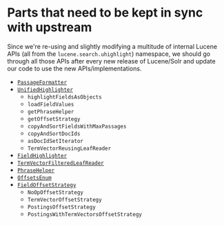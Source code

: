 # Parts that need to be kept in sync with upstream

Since we're re-using and slightly modifying a multitude of internal Lucene APIs (all from the `lucene.search.uhighlight`)
namespace, we should go through all those APIs after every new release of Lucene/Solr and update our code to use the 
new APIs/implementations.

- [`PassageFormatter`](https://github.com/apache/lucene-solr/commits/master/lucene/highlighter/src/java/org/apache/lucene/search/uhighlight/PassageFormatter.java)
- [`UnifiedHighlighter`](https://github.com/apache/lucene-solr/commits/master/lucene/highlighter/src/java/org/apache/lucene/search/uhighlight/UnifiedHighlighter.java)
  * `highlightFieldsAsObjects`
  * `loadFieldValues`
  * `getPhraseHelper`
  * `getOffsetStrategy`
  * `copyAndSortFieldsWithMaxPassages`
  * `copyAndSortDocIds`
  * `asDocIdSetIterator`
  * `TermVectorReusingLeafReader`
- [`FieldHighlighter`](https://github.com/apache/lucene-solr/commits/master/lucene/highlighter/src/java/org/apache/lucene/search/uhighlight/FieldHighlighter.java)
- [`TermVectorFilteredLeafReader`](https://github.com/apache/lucene-solr/commits/master/lucene/highlighter/src/java/org/apache/lucene/search/uhighlight/TermVectorFilteredLeafReader.java)
- [`PhraseHelper`](https://github.com/apache/lucene-solr/commits/master/lucene/highlighter/src/java/org/apache/lucene/search/uhighlight/PhraseHelper.java)
- [`OffsetsEnum`](https://github.com/apache/lucene-solr/commits/master/lucene/highlighter/src/java/org/apache/lucene/search/uhighlight/OffsetsEnum.java)
- [`FieldOffsetStrategy`](https://github.com/apache/lucene-solr/commits/master/lucene/highlighter/src/java/org/apache/lucene/search/uhighlight/FieldOffsetStrategy.java)
  * `NoOpOffsetStrategy`
  * `TermVectorOffsetStrategy`
  * `PostingsOffsetStrategy`
  * `PostingsWithTermVectorsOffsetStrategy`